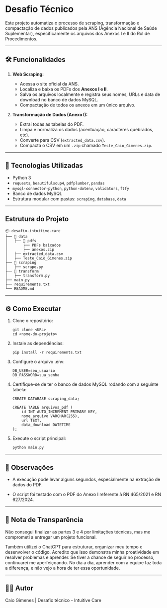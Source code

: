 # Desafio Técnico

Este projeto automatiza o processo de scraping, transformação e compactação de dados publicados pela ANS (Agência Nacional de Saúde Suplementar), especificamente os arquivos dos Anexos I e II do Rol de Procedimentos.

---

## 🛠️ Funcionalidades

1. **Web Scraping:**  
   - Acessa o site oficial da ANS.  
   - Localiza e baixa os PDFs dos **Anexos I e II**.  
   - Salva os arquivos localmente e registra seus nomes, URLs e data de download no banco de dados MySQL.
   - Compactação de todos os anexos em um único arquivo.  


2. **Transformação de Dados (Anexo I):**  
   - Extrai todas as tabelas do PDF.  
   - Limpa e normaliza os dados (acentuação, caracteres quebrados, etc).  
   - Converte para CSV (`extracted_data.csv`).  
   - Compacta o CSV em um `.zip` chamado `Teste_Caio_Gimenes.zip`.

---

## 🧰 Tecnologias Utilizadas

- Python 3
- `requests`, `beautifulsoup4`, `pdfplumber`, `pandas`
- `mysql-connector-python`, `python-dotenv`, `validators`, `ftfy`
- Banco de dados MySQL
- Estrutura modular com pastas: `scraping`, `database`, `data`

---

## Estrutura do Projeto
```
📦 desafio-intuitive-care
├── 📂 data
│   ├── 📂 pdfs
│       ├── PDFs baixados
│       ├── anexos.zip
│   ├── extracted_data.csv  
│   ├── Teste_Caio_Gimenes.zip
├── 📂 scraping
│   ├── scrape.py
├── 📂 transform
│   ├── transform.py
├── main.py
├── requirements.txt
└── README.md
```

---

## ⚙️ Como Executar

1. Clone o repositório:
   ```
   git clone <URL>
   cd <nome-do-projeto>

2. Instale as dependências:
   ```
   pip install -r requirements.txt

3. Configure o arquivo .env:
   ```
   DB_USER=seu_usuario
   DB_PASSWORD=sua_senha
   
4. Certifique-se de ter o banco de dados MySQL rodando com a seguinte tabela:
   ```
   CREATE DATABASE scraping_data;

   CREATE TABLE arquivos_pdf (
       id INT AUTO_INCREMENT PRIMARY KEY,
       nome_arquivo VARCHAR(255),
       url TEXT,
       data_download DATETIME
   );

5. Execute o script principal:
   ```
   python main.py
   
---

## 📌 Observações
- A execução pode levar alguns segundos, especialmente na extração de dados do PDF.


- O script foi testado com o PDF do Anexo I referente à RN 465/2021 e RN 627/2024.

---

## 📝 Nota de Transparência
Não consegui finalizar as partes 3 e 4 por limitações técnicas, mas me comprometi a entregar um projeto funcional.

Também utilizei o ChatGPT para estruturar, organizar meu tempo e desenvolver o código. Acredito que isso demonstra minha proatividade em resolver problemas e aprender. Se tiver a chance de seguir no processo, continuarei me aperfeiçoando.
No dia a dia, aprender com a equipe faz toda a diferença, e não vejo a hora de ter essa oportunidade.

---

## 👨‍💻 Autor
Caio Gimenes | Desafio técnico - Intuitive Care